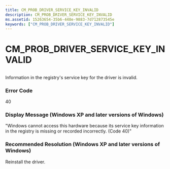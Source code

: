 ```yaml
---
title: CM_PROB_DRIVER_SERVICE_KEY_INVALID
description: CM_PROB_DRIVER_SERVICE_KEY_INVALID
ms.assetid: 15263654-35b6-448e-9883-7d712873545e
keywords: ["CM_PROB_DRIVER_SERVICE_KEY_INVALID"]
---
```


# CM_PROB_DRIVER_SERVICE_KEY_INVALID


## <a href="" id="ddk-cm-prob-driver-service-key-invalid-dg"></a>


Information in the registry's service key for the driver is invalid.

### Error Code

40

### Display Message (Windows XP and later versions of Windows)

"Windows cannot access this hardware because its service key information in the registry is missing or recorded incorrectly. (Code 40)"

### Recommended Resolution (Windows XP and later versions of Windows)

Reinstall the driver.

 

 





